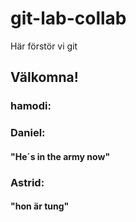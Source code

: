 # git-lab-collab
Här förstör vi git
 

 ## Välkomna!
 
 ### hamodi:

 ### Daniel:
 #### "He´s in the army now"


 ### Astrid:
 #### "hon är tung"
